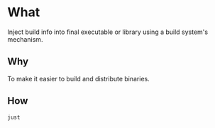 # What

Inject build info into final executable or library using a build system's mechanism.

## Why

To make it easier to build and distribute binaries.

## How

```sh
just
```
